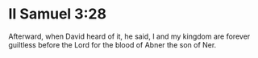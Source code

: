 # II Samuel 3:28

Afterward, when David heard of it, he said, I and my kingdom are forever guiltless before the Lord for the blood of Abner the son of Ner.
